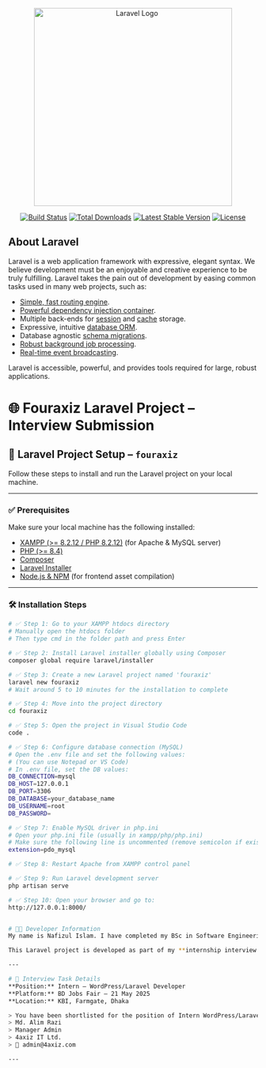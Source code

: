 <p align="center"><a href="https://laravel.com" target="_blank"><img src="https://raw.githubusercontent.com/laravel/art/master/logo-lockup/5%20SVG/2%20CMYK/1%20Full%20Color/laravel-logolockup-cmyk-red.svg" width="400" alt="Laravel Logo"></a></p>

<p align="center">
<a href="https://github.com/laravel/framework/actions"><img src="https://github.com/laravel/framework/workflows/tests/badge.svg" alt="Build Status"></a>
<a href="https://packagist.org/packages/laravel/framework"><img src="https://img.shields.io/packagist/dt/laravel/framework" alt="Total Downloads"></a>
<a href="https://packagist.org/packages/laravel/framework"><img src="https://img.shields.io/packagist/v/laravel/framework" alt="Latest Stable Version"></a>
<a href="https://packagist.org/packages/laravel/framework"><img src="https://img.shields.io/packagist/l/laravel/framework" alt="License"></a>
</p>

## About Laravel

Laravel is a web application framework with expressive, elegant syntax. We believe development must be an enjoyable and creative experience to be truly fulfilling. Laravel takes the pain out of development by easing common tasks used in many web projects, such as:

- [Simple, fast routing engine](https://laravel.com/docs/routing).
- [Powerful dependency injection container](https://laravel.com/docs/container).
- Multiple back-ends for [session](https://laravel.com/docs/session) and [cache](https://laravel.com/docs/cache) storage.
- Expressive, intuitive [database ORM](https://laravel.com/docs/eloquent).
- Database agnostic [schema migrations](https://laravel.com/docs/migrations).
- [Robust background job processing](https://laravel.com/docs/queues).
- [Real-time event broadcasting](https://laravel.com/docs/broadcasting).

Laravel is accessible, powerful, and provides tools required for large, robust applications.


# 🌐 Fouraxiz Laravel Project – Interview Submission

## 🚀 Laravel Project Setup – `fouraxiz`

Follow these steps to install and run the Laravel project on your local machine.

---

### ✅ Prerequisites

Make sure your local machine has the following installed:
- [XAMPP (>= 8.2.12 / PHP 8.2.12)](https://www.apachefriends.org/download.html) (for Apache & MySQL server)
- [PHP (>= 8.4)](https://www.php.net/)
- [Composer](https://getcomposer.org/)
- [Laravel Installer](https://laravel.com/docs/11.x/installation)
- [Node.js & NPM](https://nodejs.org/) (for frontend asset compilation)

---

### 🛠️ Installation Steps

```bash
# ✅ Step 1: Go to your XAMPP htdocs directory
# Manually open the htdocs folder
# Then type cmd in the folder path and press Enter

# ✅ Step 2: Install Laravel installer globally using Composer
composer global require laravel/installer

# ✅ Step 3: Create a new Laravel project named 'fouraxiz'
laravel new fouraxiz
# Wait around 5 to 10 minutes for the installation to complete

# ✅ Step 4: Move into the project directory
cd fouraxiz

# ✅ Step 5: Open the project in Visual Studio Code
code .

# ✅ Step 6: Configure database connection (MySQL)
# Open the .env file and set the following values:
# (You can use Notepad or VS Code)
# In .env file, set the DB values:
DB_CONNECTION=mysql
DB_HOST=127.0.0.1
DB_PORT=3306
DB_DATABASE=your_database_name
DB_USERNAME=root
DB_PASSWORD=

# ✅ Step 7: Enable MySQL driver in php.ini
# Open your php.ini file (usually in xampp/php/php.ini)
# Make sure the following line is uncommented (remove semicolon if exists):
extension=pdo_mysql

# ✅ Step 8: Restart Apache from XAMPP control panel

# ✅ Step 9: Run Laravel development server
php artisan serve

# ✅ Step 10: Open your browser and go to:
http://127.0.0.1:8000/


# 👨‍💻 Developer Information
My name is Nafizul Islam. I have completed my BSc in Software Engineering from Daffodil International University in 2023.

This Laravel project is developed as part of my **internship interview task** for **Fouraxiz Software Company** (USA office site front page design).

---

# 📢 Interview Task Details
**Position:** Intern – WordPress/Laravel Developer  
**Platform:** BD Jobs Fair – 21 May 2025  
**Location:** KBI, Farmgate, Dhaka

> You have been shortlisted for the position of Intern WordPress/Laravel Developer through the BD Jobs Fair – 2025. As part of the interview process, please design the front page of our site (https://fouraxiz.com) targeted for our USA office. Submit your work link via email by **31/05/2025**. Top performers will be selected for the final appointment.  
> Md. Alim Razi
> Manager Admin  
> 4axiz IT Ltd.  
> 📧 admin@4axiz.com

---